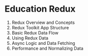 # Education Redux
1. Redux Overview and Concepts
2. Redux Toolkit App Structure
3. Basic Redux Data Flow
4. Using Redux Data
5. Async Logic and Data Fetching
6. Performance and Normalizing Data
